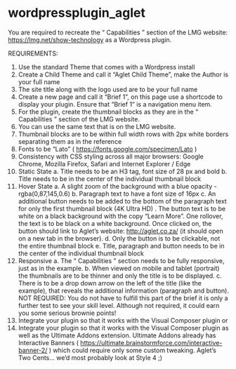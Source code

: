 # wordpressplugin_aglet
You are required to recreate the “ Capabilities ” section of the  LMG  website:  https://lmg.net/show-technology  as a Wordpress plugin.

REQUIREMENTS:
1. Use the standard Theme that comes with a Wordpress install
2. Create a Child Theme and call it “Aglet Child Theme”, make the Author is your full name
3. The site title along with the logo used are to be your full name
4. Create a new page and call it “Brief 1”, on this page use a shortcode to display your plugin. Ensure that “Brief 1” is a
navigation menu item.
5. For the plugin, create the thumbnail blocks as they are in the “ Capabilities ” section of the  LMG  website.
6. You can use the same text that is on the LMG website.
7. Thumbnail blocks are to be within full width rows with 2px white borders separating them as in the reference
8. Fonts to be “Lato” ( https://fonts.google.com/specimen/Lato )
9. Consistency with CSS styling across all major browsers: Google Chrome, Mozilla Firefox, Safari and Internet Explorer
/ Edge
10. Static State
a. Title needs to be an H3 tag, font size of 28 px and bold
b. Title needs to be in the center of the individual thumbnail block
11. Hover State
a. A slight zoom of the background with a blue opacity - rgba(0,87,145,0.6)
b. Paragraph text to have a font size of 16px
c. An additional button needs to be added to the bottom of the paragraph text for  only the first thumbnail block
(4K Ultra HD) . The button text is to be white on a black background with the copy “Learn More”. One rollover, the text is to be black on a white background. Once clicked on, the button should link to Aglet’s website: http://aglet.co.za/  (it should open on a new tab in the browser).
d. Only the button is to be clickable, not the entire thumbnail block
e. Title, paragraph and button needs to be in the center of the individual thumbnail block
12. Responsive
a. The “ Capabilities ” section needs to be fully responsive, just as in the example.
b. When viewed on mobile and tablet (portrait) the thumbnails are to be thinner and only the title is to be
displayed.
c. There is to be a drop down arrow on the left of the title (like the example), that reveals the additional
information (paragraph and button).
NOT REQUIRED:
You do not have to fulfill this part of the brief it is only a further test to see your skill level.
Although not required, it could earn you some serious brownie points!
1. Integrate your plugin so that it works with the Visual Composer plugin
or
2. Integrate your plugin so that it works with the Visual Composer plugin  as well as  the Ultimate Addons extension. Ultimate Addons already has Interactive Banners ( https://ultimate.brainstormforce.com/interactive-banner-2/ ) which could require only some custom tweaking.  Aglet’s Two Cents... we’d most probably look at Style 4 ;)
